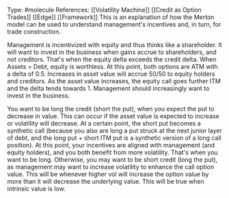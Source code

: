 Type: #molecule 
References: [[Volatility Machine]]
[[Credit as Option Trades]]
[[Edge]]
[[Framework]]
This is an explanation of how the Merton model can be used to understand management's incentives and, in turn, for trade construction. 

Management is incentivized with equity and thus thinks like a shareholder. It will want to invest in the business when gains accrue to shareholders, and not creditors. That's when the equity delta exceeds the credit delta. When Assets = Debt, equity is worthless. At this point, both options are ATM with a delta of 0.5. Increases in asset value will accrue 50/50 to equity holders and creditors. As the asset value increases, the equity call goes further ITM and the delta tends towards 1. Management should increasingly want to invest in the business. 

You want to be long the credit (short the put), when you expect the put to decrease in value. This can occur if the asset value is expected to increase or volatility will decrease. At a certain point, the short put becomes a synthetic call (because you also are long a put struck at the next junior layer of debt, and the long put + short ITM put is a synthetic version of a long call position). At this point, your incentives are aligned with management (and equity holders), and you both benefit from more volatility. That's when you want to be long. Otherwise, you may want to be short credit (long the put), as management may want to increase volatility to enhance the call option value. This will be whenever higher vol will increase the option value by more than it will decrease the underlying value. This will be true when intrinsic value is low.
